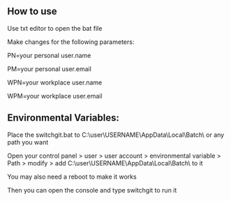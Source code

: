 ## How to use

Use txt editor to open the bat file

Make changes for the following parameters:

PN=your personal user.name

PM=your personal user.email

WPN=your workplace user.name

WPM=your workplace user.email


## Environmental Variables:

Place the switchgit.bat to C:\user\USERNAME\AppData\Local\Batch\ or any path you want

Open your control panel > user > user account > environmental variable > Path > modify > add C:\user\USERNAME\AppData\Local\Batch\ to it

You may also need a reboot to make it works

Then you can open the console and type switchgit to run it